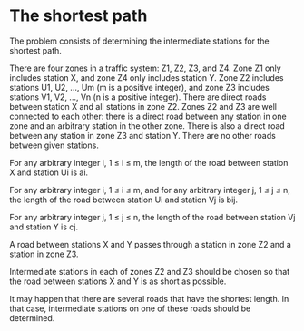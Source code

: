 # The shortest path


The problem consists of determining the intermediate stations for the shortest path. 

There are four zones in a traffic system: Z1, Z2, Z3, and Z4. Zone Z1 only includes station X, and zone Z4 only includes station Y. Zone Z2 includes stations U1, U2, ..., Um (m is a positive integer), and zone Z3 includes stations V1, V2, ..., Vn (n is a positive integer).
There are direct roads between station X and all stations in zone Z2. Zones Z2 and Z3 are well connected to each other: there is a direct road between any station in one zone and an arbitrary station in the other zone. There is also a direct road between any station in zone Z3 and station Y. There are no other roads between given stations.

For any arbitrary integer i, 1 ≤ i ≤ m, the length of the road between station X and station Ui is ai.

For any arbitrary integer i, 1 ≤ i ≤ m, and for any arbitrary integer j, 1 ≤ j ≤ n, the length of the road between station Ui and station Vj is bij.

For any arbitrary integer j, 1 ≤ j ≤ n, the length of the road between station Vj and station Y is cj.

A road between stations X and Y passes through a station in zone Z2 and a station in zone Z3. 

Intermediate stations in each of zones Z2 and Z3 should be chosen so that the road between stations X and Y is as short as possible.

It may happen that there are several roads that have the shortest length. In that case, intermediate stations on one of these roads should be determined.
